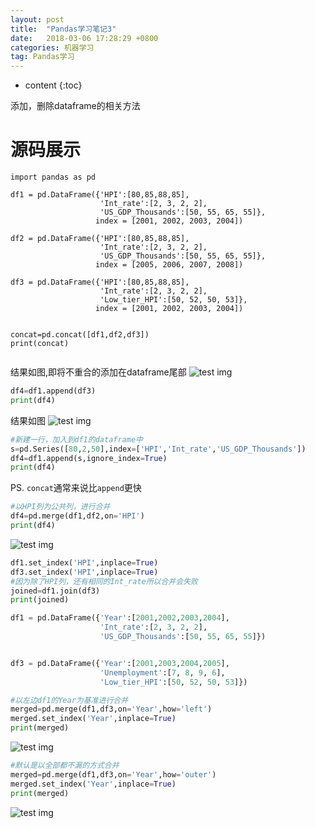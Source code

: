 ```yaml
---
layout: post
title:  "Pandas学习笔记3"
date:   2018-03-06 17:28:29 +0800
categories: 机器学习
tag: Pandas学习
---
```


* content
{:toc}



添加，删除dataframe的相关方法


源码展示
===

```pythone
import pandas as pd

df1 = pd.DataFrame({'HPI':[80,85,88,85],
                    'Int_rate':[2, 3, 2, 2],
                    'US_GDP_Thousands':[50, 55, 65, 55]},
                   index = [2001, 2002, 2003, 2004])

df2 = pd.DataFrame({'HPI':[80,85,88,85],
                    'Int_rate':[2, 3, 2, 2],
                    'US_GDP_Thousands':[50, 55, 65, 55]},
                   index = [2005, 2006, 2007, 2008])

df3 = pd.DataFrame({'HPI':[80,85,88,85],
                    'Int_rate':[2, 3, 2, 2],
                    'Low_tier_HPI':[50, 52, 50, 53]},
                   index = [2001, 2002, 2003, 2004])


concat=pd.concat([df1,df2,df3])
print(concat)


```
结果如图,即将不重合的添加在dataframe尾部
![test img](../../../../styles/images/pandas_learning/3/1.png)

```python
df4=df1.append(df3)
print(df4)
```
结果如图
![test img](../../../../styles/images/pandas_learning/3/2.png)

```python
#新建一行，加入到df1的dataframe中
s=pd.Series([80,2,50],index=['HPI','Int_rate','US_GDP_Thousands'])
df4=df1.append(s,ignore_index=True)
print(df4)
```

PS. `concat`通常来说比`append`更快


```python
#以HPI列为公共列，进行合并
df4=pd.merge(df1,df2,on='HPI')
print(df4)
```
![test img](../../../../styles/images/pandas_learning/3/3.png)


```python
df1.set_index('HPI',inplace=True)
df3.set_index('HPI',inplace=True)
#因为除了HPI列，还有相同的Int_rate所以合并会失败
joined=df1.join(df3)
print(joined)
```



```python
df1 = pd.DataFrame({'Year':[2001,2002,2003,2004],
                    'Int_rate':[2, 3, 2, 2],
                    'US_GDP_Thousands':[50, 55, 65, 55]})


df3 = pd.DataFrame({'Year':[2001,2003,2004,2005],
                    'Unemployment':[7, 8, 9, 6],
                    'Low_tier_HPI':[50, 52, 50, 53]})

#以左边df1的Year为基准进行合并
merged=pd.merge(df1,df3,on='Year',how='left')
merged.set_index('Year',inplace=True)
print(merged)
```
![test img](../../../../styles/images/pandas_learning/3/4.png)

```python
#默认是以全部都不漏的方式合并
merged=pd.merge(df1,df3,on='Year',how='outer')
merged.set_index('Year',inplace=True)
print(merged)
```
![test img](../../../../styles/images/pandas_learning/3/5.png)

